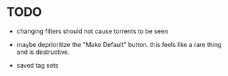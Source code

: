 # TODO

- changing filters should not cause torrents to be seen

- maybe deprioritize the "Make Default" button. this feels like a rare thing and
  is destructive.

- saved tag sets
